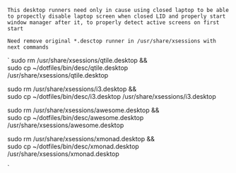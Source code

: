 `This desktop runners need only in cause using closed laptop
to be able to propectly disable laptop screen when closed LID
and properly start window manager after it, to properly detect active screens on first start`

`Need remove original *.desctop runner in /usr/share/xsessions with next commands`

`
sudo rm /usr/share/xsessions/qtile.desktop && \
    sudo cp ~/dotfiles/bin/desc/qtile.desktop /usr/share/xsessions/qtile.desktop

sudo rm /usr/share/xsessions/i3.desktop && \
    sudo cp ~/dotfiles/bin/desc/i3.desktop /usr/share/xsessions/i3.desktop

sudo rm /usr/share/xsessions/awesome.desktop && \
    sudo cp ~/dotfiles/bin/desc/awesome.desktop /usr/share/xsessions/awesome.desktop

sudo rm /usr/share/xsessions/xmonad.desktop && \
    sudo cp ~/dotfiles/bin/desc/xmonad.desktop /usr/share/xsessions/xmonad.desktop

`